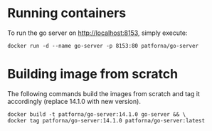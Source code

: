 # Running containers

To run the go server on [http://localhost:8153](http://localhost:8153), simply execute:

    docker run -d --name go-server -p 8153:80 patforna/go-server

# Building image from scratch

The following commands build the images from scratch and tag it accordingly (replace 14.1.0 with new version).

    docker build -t patforna/go-server:14.1.0 go-server && \
    docker tag patforna/go-server:14.1.0 patforna/go-server:latest